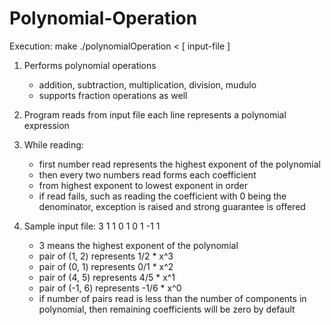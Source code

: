 # Polynomial-Operation

Execution:
    make
    ./polynomialOperation < [ input-file ]

1.  Performs polynomial operations
    -   addition, subtraction, multiplication, division, mudulo 
    -   supports fraction operations as well 

2.  Program reads from input file
    each line represents a polynomial expression 

3.  While reading:
    -   first number read represents the highest exponent of the polynomial
    -   then every two numbers read forms each coefficient 
    -   from highest exponent to lowest exponent in order 
    -   if read fails, such as reading the coefficient with 0 being the denominator, exception is raised and strong guarantee is offered

4.  Sample input file:
    3 1 1 0 1 0 1 -1 1
    -   3 means the highest exponent of the polynomial 
    -   pair of (1, 2) represents 1/2 * x^3 
    -   pair of (0, 1) represents 0/1 * x^2
    -   pair of (4, 5) represents 4/5 * x^1 
    -   pair of (-1, 6) represents -1/6 * x^0
    -   if number of pairs read is less than the number of components in polynomial, then remaining coefficients will be zero by default